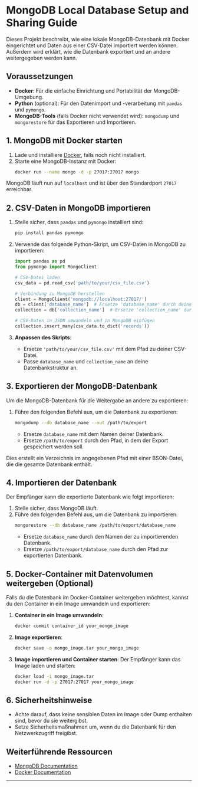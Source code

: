 # MongoDB Local Database Setup and Sharing Guide

Dieses Projekt beschreibt, wie eine lokale MongoDB-Datenbank mit Docker eingerichtet und Daten aus einer CSV-Datei importiert werden können. Außerdem wird erklärt, wie die Datenbank exportiert und an andere weitergegeben werden kann.

## Voraussetzungen
- **Docker**: Für die einfache Einrichtung und Portabilität der MongoDB-Umgebung.
- **Python** (optional): Für den Datenimport und -verarbeitung mit `pandas` und `pymongo`.
- **MongoDB-Tools** (falls Docker nicht verwendet wird): `mongodump` und `mongorestore` für das Exportieren und Importieren.

## 1. MongoDB mit Docker starten
1. Lade und installiere [Docker](https://www.docker.com/get-started), falls noch nicht installiert.
2. Starte eine MongoDB-Instanz mit Docker:
    ```bash
    docker run --name mongo -d -p 27017:27017 mongo
    ```

MongoDB läuft nun auf `localhost` und ist über den Standardport `27017` erreichbar.

## 2. CSV-Daten in MongoDB importieren

1. Stelle sicher, dass `pandas` und `pymongo` installiert sind:
    ```bash
    pip install pandas pymongo
    ```

2. Verwende das folgende Python-Skript, um CSV-Daten in MongoDB zu importieren:

    ```python
    import pandas as pd
    from pymongo import MongoClient

    # CSV-Datei laden
    csv_data = pd.read_csv('path/to/your/csv_file.csv')

    # Verbindung zu MongoDB herstellen
    client = MongoClient('mongodb://localhost:27017/')
    db = client['database_name']  # Ersetze 'database_name' durch deinen Datenbanknamen
    collection = db['collection_name']  # Ersetze 'collection_name' durch den Namen der Sammlung

    # CSV-Daten in JSON umwandeln und in MongoDB einfügen
    collection.insert_many(csv_data.to_dict('records'))
    ```

3. **Anpassen des Skripts**:
    - Ersetze `'path/to/your/csv_file.csv'` mit dem Pfad zu deiner CSV-Datei.
    - Passe `database_name` und `collection_name` an deine Datenbankstruktur an.

## 3. Exportieren der MongoDB-Datenbank

Um die MongoDB-Datenbank für die Weitergabe an andere zu exportieren:

1. Führe den folgenden Befehl aus, um die Datenbank zu exportieren:
    ```bash
    mongodump --db database_name --out /path/to/export
    ```
   - Ersetze `database_name` mit dem Namen deiner Datenbank.
   - Ersetze `/path/to/export` durch den Pfad, in dem der Export gespeichert werden soll.

Dies erstellt ein Verzeichnis im angegebenen Pfad mit einer BSON-Datei, die die gesamte Datenbank enthält.

## 4. Importieren der Datenbank

Der Empfänger kann die exportierte Datenbank wie folgt importieren:

1. Stelle sicher, dass MongoDB läuft.
2. Führe den folgenden Befehl aus, um die Datenbank zu importieren:
    ```bash
    mongorestore --db database_name /path/to/export/database_name
    ```
   - Ersetze `database_name` durch den Namen der zu importierenden Datenbank.
   - Ersetze `/path/to/export/database_name` durch den Pfad zur exportierten Datenbank.

## 5. Docker-Container mit Datenvolumen weitergeben (Optional)

Falls du die Datenbank im Docker-Container weitergeben möchtest, kannst du den Container in ein Image umwandeln und exportieren:

1. **Container in ein Image umwandeln**:
    ```bash
    docker commit container_id your_mongo_image
    ```

2. **Image exportieren**:
    ```bash
    docker save -o mongo_image.tar your_mongo_image
    ```

3. **Image importieren und Container starten**:
    Der Empfänger kann das Image laden und starten:
    ```bash
    docker load -i mongo_image.tar
    docker run -d -p 27017:27017 your_mongo_image
    ```

## 6. Sicherheitshinweise
- Achte darauf, dass keine sensiblen Daten im Image oder Dump enthalten sind, bevor du sie weitergibst.
- Setze Sicherheitsmaßnahmen um, wenn du die Datenbank für den Netzwerkzugriff freigibst.

## Weiterführende Ressourcen
- [MongoDB Documentation](https://docs.mongodb.com/)
- [Docker Documentation](https://docs.docker.com/)

---

